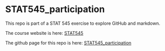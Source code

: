 # STAT545_participation
This repo is part of a STAT 545 exercise to explore GitHub and markdown.

The course website is here: [STAT545](http://stat545.com/Classroom/)

The github page for this repo is here: [STAT545_participation](https://liao02x.github.io/STAT545_participation/)
